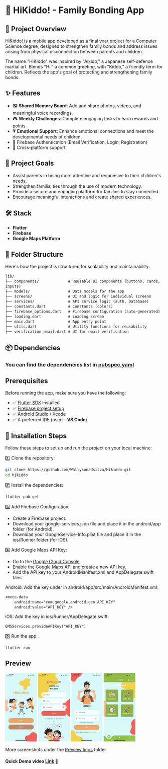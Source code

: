 # 📱 HiKiddo! - Family Bonding App

## 📝 Project Overview
HiKiddo! is a mobile app developed as a final year project for a Computer Science degree, designed to strengthen family bonds and address issues arising from physical disconnection between parents and children. 

The name "HiKiddo" was inspired by "Aikido," a Japanese self-defence martial art.
Blends "Hi," a common greeting, with "Kiddo," a friendly term for children. 
Reflects the app's goal of protecting and strengthening family bonds.

## ✨ **Features**
- 🖼️ **Shared Memory Board**: Add and share photos, videos, and meaningful voice recordings.
- 🎮 **Weekly Challenges**: Complete engaging tasks to earn rewards and points.
- 💗 **Emotional Support**: Enhance emotional connections and meet the developmental needs of children.
- 🔑 Firebase Authentication (Email Verification, Login, Registration)
- 📱 Cross-platform support

## 🎯 Project Goals
- Assist parents in being more attentive and responsive to their children's needs.
- Strengthen familial ties through the use of modern technology.
- Provide a secure and engaging platform for families to stay connected.
- Encourage meaningful interactions and create shared experiences.

## 🛠️ Stack
- **Flutter**
- **Firebase**
- **Google Maps Platform** 

## 📂 Folder Structure
Here's how the project is structured for scalability and maintainability:

```plaintext
lib/
├── components/             # Reusable UI components (buttons, cards, inputs)
├── models/                 # Data models for the app
├── screens/                # UI and logic for individual screens
├── services/               # API service logic (auth, Database)
├── constants.dart          # Constants (colors)
├── firebase_options.dart   # Firebase configuration (auto-generated)
├── loading.dart            # Loading screen
├── main.dart               # App entry point
├── utils.dart              # Utility functions for reusability
├── verification_email.dart # UI for email verification
```

## **📦 Dependencies**
### You can find the dependencies list in [pubspec.yaml](https://github.com/Wallysonadsilva/Hikiddo/blob/main/hikiddo/pubspec.yaml)

## **Prerequisites**
Before running the app, make sure you have the following:
- ✅ [Flutter SDK](https://docs.flutter.dev/get-started/install) installed  
- ✅ [Firebase project setup](https://firebase.google.com/docs/flutter/setup)
- ✅ Android Studio / Xcode  
- ✅ A preferred IDE (used - **VS Code**)

## 🚀 Installation Steps
Follow these steps to set up and run the project on your local machine:

1️⃣ Clone the repository:
```bash
git clone https://github.com/Wallysonadsilva/Hikiddo.git
cd hikiddo
```
2️⃣ Install the dependencies:
```bash
flutter pub get
```

3️⃣ Add Firebase Configuration:
- Create a Firebase project.
- Download your google-services.json file and place it in the android/app folder (for Android).
- Download your GoogleService-Info.plist file and place it in the ios/Runner folder (for iOS).

4️⃣ Add Google Maps API Key:
- Go to the [Google Cloud Console](https://console.cloud.google.com/).
- Enable the Google Maps API and create a new API key.
- Add the API key to your AndroidManifest.xml and AppDelegate.swift files:

Android: Add the key under <application> in android/app/src/main/AndroidManifest.xml:
```
<meta-data
    android:name="com.google.android.geo.API_KEY"
    android:value="API_KEY" />
```
iOS: Add the key in ios/Runner/AppDelegate.swift:
```
GMSServices.provideAPIKey("API_KEY")
```

5️⃣ Run the app:
```bash
flutter run
```

## Preview
<div>
    <img src="Preview%20Imgs/IMG_0894.PNG" width="20%" style="display: inline-block;">
    <img src="Preview%20Imgs/IMG_0895.PNG" width="20%" style="display: inline-block;">
    <img src="Preview%20Imgs/IMG_0896.PNG" width="20%" style="display: inline-block;">
    <img src="Preview%20Imgs/IMG_0897.PNG" width="20%" style="display: inline-block;">
</div>

More screenshots under the [Preview Imgs](https://github.com/Wallysonadsilva/Hikiddo/tree/main/Preview%20Imgs) folder

#### Quick Demo video [Link](https://www.canva.com/design/DAGfaPKbtuQ/sqIT7QeGrAkXJBKMDpuGLg/edit?utm_content=DAGfaPKbtuQ&utm_campaign=designshare&utm_medium=link2&utm_source=sharebutton) 🔗

